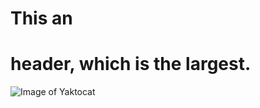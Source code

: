 # This an <h1> header, which is the largest.

![Image of Yaktocat](https://octodex.github.com/images/yaktocat.png)
